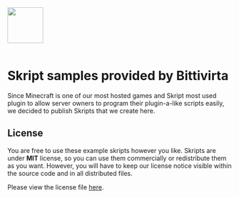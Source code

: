 <img src="https://cdn.bittivirta.fi/graphics/logo/bittivirta/svg/bittivirta.svg" height="80">
<br>
<br>

# Skript samples provided by Bittivirta
Since Minecraft is one of our most hosted games and Skript most used plugin to allow server owners to program their plugin-a-like scripts easily, we decided to publish Skripts that we create here.

## License
You are free to use these example skripts however you like. Skripts are under **MIT** license, so you can use them commercially or redistribute them as you want. However, you will have to keep our license notice visible within the source code and in all distributed files.

Please view the license file [here](LICENSE.md).